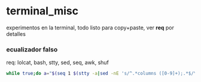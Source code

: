 # terminal_misc
experimentos en la terminal, todo listo para copy+paste, ver **req** por detalles

### ecualizador falso

req: lolcat, bash, stty, sed, seq, awk, shuf

```bash
while true;do a="$(seq 1 $(stty -a|sed -nE 's/^.*columns ([0-9]+);.*$/\1/pg')|shuf)";i="$(printf '%s' "${a}"|awk -v i=0 -v x="$(printf '%s' "${a}"|sed -n '1p')" 'BEGIN{i=x}{if(i>$0){i=$0};if(x<$0){x=$0}}END{print i, x;}')";x="$(printf '%s' "${i}"|sed 's/^.*\s//')";i="$(printf '%s' "${i}"|sed 's/\s.*$//')";s='';for l in $(printf "${a}"|awk '{print ($0-'"${i}"')/('"${x}"'-'"${i}"')}'|sed -nE 's/[.]//g;s/^(..).*$/\1/pg'|sed -E 's/^0//');do [ ${l} -eq 0  ]&&s=" ${s}"|| s='\xE2\x96\x'"$((${l}+80))${s}";done;printf "${s}"|lolcat;printf '\r\e[A';done;
```
